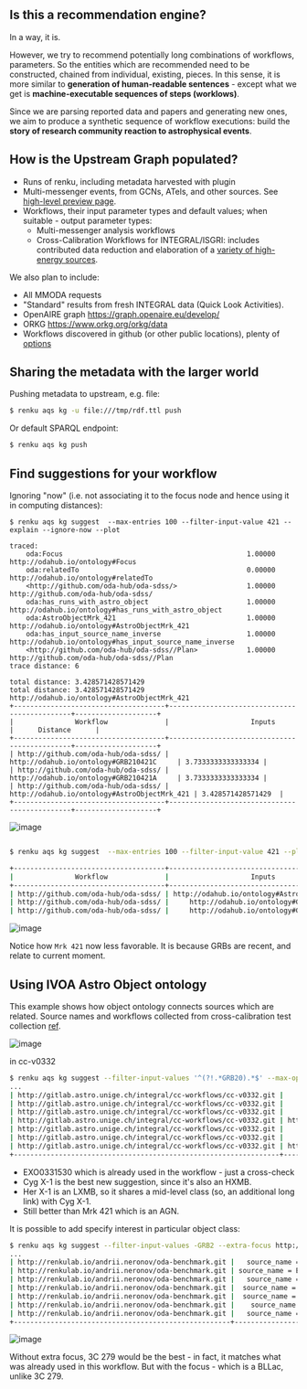 ## Is this a recommendation engine?

In a way, it is. 

However, we try to recommend potentially long combinations of workflows, parameters. 
So the entities which are recommended need to be constructed, chained from individual, existing, pieces. In this sense, it is more similar to **generation of human-readable sentences** - except what we get is **machine-executable sequences of steps (worklows)**.

Since we are parsing reported data and papers and generating new ones, we aim to produce a synthetic sequence of workflow executions: build the **story of research community reaction to astrophysical events**.

## How is the Upstream Graph populated?

* Runs of renku, including metadata harvested with plugin 
* Multi-messenger events, from GCNs, ATels, and other sources. See [high-level preview page](https://integral-observatory.github.io/).
* Workflows, their input parameter types and default values; when suitable - output parameter types:
  * Multi-messenger analysis workflows
  * Cross-Calibration Workflows for INTEGRAL/ISGRI: includes contributed data reduction and elaboration of a [variety of high-energy sources](https://share.streamlit.io/volodymyrss/streamlit-cc/app.py).

We also plan to include:
* All MMODA requests
* "Standard" results from fresh INTEGRAL data (Quick Look Activities).
* OpenAIRE graph https://graph.openaire.eu/develop/
* ORKG https://www.orkg.org/orkg/data
* Workflows discovered in github (or other public locations), plenty of [options](https://github.com/search?q=astroquery+in%3Afile+extension%3Aipynb)


## Sharing the metadata with the larger world

Pushing metadata to upstream, e.g. file:

```bash
$ renku aqs kg -u file:///tmp/rdf.ttl push
```

Or default SPARQL endpoint:

```bash
$ renku aqs kg push
```

## Find suggestions for your workflow


Ignoring "now" (i.e. not associating it to the focus node and hence using it in computing distances):


```
$ renku aqs kg suggest  --max-entries 100 --filter-input-value 421 --explain --ignore-now --plot

traced:
    oda:Focus                                             1.00000  http://odahub.io/ontology#Focus
    oda:relatedTo                                         0.00000  http://odahub.io/ontology#relatedTo
    <http://github.com/oda-hub/oda-sdss/>                 1.00000  http://github.com/oda-hub/oda-sdss/
    oda:has_runs_with_astro_object                        1.00000  http://odahub.io/ontology#has_runs_with_astro_object
    oda:AstroObjectMrk_421                                1.00000  http://odahub.io/ontology#AstroObjectMrk_421
    oda:has_input_source_name_inverse                     1.00000  http://odahub.io/ontology#has_input_source_name_inverse
    <http://github.com/oda-hub/oda-sdss//Plan>            1.00000  http://github.com/oda-hub/oda-sdss//Plan
trace distance: 6

total distance: 3.428571428571429
total distance: 3.428571428571429 http://odahub.io/ontology#AstroObjectMrk_421
+-------------------------------------+----------------------------------------------+--------------------+
|               Workflow              |                    Inputs                    |      Distance      |
+-------------------------------------+----------------------------------------------+--------------------+
| http://github.com/oda-hub/oda-sdss/ |     http://odahub.io/ontology#GRB210421C     | 3.7333333333333334 |
| http://github.com/oda-hub/oda-sdss/ |     http://odahub.io/ontology#GRB210421A     | 3.7333333333333334 |
| http://github.com/oda-hub/oda-sdss/ | http://odahub.io/ontology#AstroObjectMrk_421 | 3.428571428571429  |
+-------------------------------------+----------------------------------------------+--------------------+
```

![image](https://user-images.githubusercontent.com/3909535/141481430-f487319b-aca1-4ea2-b79a-a41923e5c530.png)




```bash

$ renku aqs kg suggest  --max-entries 100 --filter-input-value 421 --plot```

+-------------------------------------+----------------------------------------------+--------------------+
|               Workflow              |                    Inputs                    |      Distance      |
+-------------------------------------+----------------------------------------------+--------------------+
| http://github.com/oda-hub/oda-sdss/ | http://odahub.io/ontology#AstroObjectMrk_421 | 3.428571428571429  |
| http://github.com/oda-hub/oda-sdss/ |     http://odahub.io/ontology#GRB210421A     | 2.4317929154938036 |
| http://github.com/oda-hub/oda-sdss/ |     http://odahub.io/ontology#GRB210421C     | 2.431026469780614  |

```
![image](https://user-images.githubusercontent.com/3909535/141480299-6d50853a-f1e9-47ee-8134-aa9fb512cb23.png)


Notice how `Mrk 421` now less favorable. It is because GRBs are recent, and relate to current moment.




## Using IVOA Astro Object ontology

This example shows how object ontology connects sources which are related. Source names and workflows collected from cross-calibration test collection [ref](...).

![image](https://user-images.githubusercontent.com/3909535/141535619-e48808e6-2154-456e-962b-1f341ca574d9.png)

in cc-v0332

```bash
$ renku aqs kg suggest --filter-input-values '^(?!.*GRB20).*$' --max-options 1500 --learn-inputs --explain  --ignore-now
...
| http://gitlab.astro.unige.ch/integral/cc-workflows/cc-v0332.git |     http://odahub.io/ontology#GRB210101A     | 12.68031496062992 |
| http://gitlab.astro.unige.ch/integral/cc-workflows/cc-v0332.git |     http://odahub.io/ontology#GRB080102A     | 12.68031496062992 |
| http://gitlab.astro.unige.ch/integral/cc-workflows/cc-v0332.git |     http://odahub.io/ontology#GRB080101A     | 12.68031496062992 |
| http://gitlab.astro.unige.ch/integral/cc-workflows/cc-v0332.git | http://odahub.io/ontology#AstroObjectMrk_421 | 12.68031496062992 |
| http://gitlab.astro.unige.ch/integral/cc-workflows/cc-v0332.git |    http://odahub.io/ontology/values#HerX1    |  7.38715063802749 |
| http://gitlab.astro.unige.ch/integral/cc-workflows/cc-v0332.git |    http://odahub.io/ontology/values#CygX1    | 5.013123617596461 |
| http://gitlab.astro.unige.ch/integral/cc-workflows/cc-v0332.git | http://odahub.io/ontology/values#EXO0331530  | 4.421476510067114 |
+-----------------------------------------------------------------+----------------------------------------------+-------------------+
```


* EXO0331530 which is already used in the workflow - just a cross-check
* Cyg X-1 is the best new suggestion, since it's also an HXMB. 
* Her X-1 is an LXMB, so it shares a mid-level class (so, an additional long link) with Cyg X-1. 
* Still better than Mrk 421 which is an AGN.


It is possible to add specify interest in particular object class:

```bash
$ renku aqs kg suggest --filter-input-values -GRB2 --extra-focus http://www.ivoa.net/rdf/object-type#bl-lac
...
| http://renkulab.io/andrii.neronov/oda-benchmark.git |   source_name = Her X-1    | 3.2807881773399012 |
| http://renkulab.io/andrii.neronov/oda-benchmark.git | source_name = EXO 0331+530 | 3.2807881773399012 |
| http://renkulab.io/andrii.neronov/oda-benchmark.git |   source_name = Cyg X-1    | 3.2807881773399012 |
| http://renkulab.io/andrii.neronov/oda-benchmark.git |  source_name = GRB080101A  | 3.057648152884949  |
| http://renkulab.io/andrii.neronov/oda-benchmark.git |  source_name = GRB080102A  | 3.0576478882363274 |
| http://renkulab.io/andrii.neronov/oda-benchmark.git |    source_name = 3C 279    |        2.25        |
| http://renkulab.io/andrii.neronov/oda-benchmark.git |   source_name = Mrk 421    | 1.6517763713260378 |
+-----------------------------------------------------+----------------------------+--------------------+
```
![image](https://user-images.githubusercontent.com/3909535/142404255-48c35829-5f46-4a6b-8270-afcc1cf61faf.png)


Without extra focus, 3C 279 would be the best - in fact, it matches what was already used in this workflow. But with the focus - which is a BLLac, unlike 3C 279.


